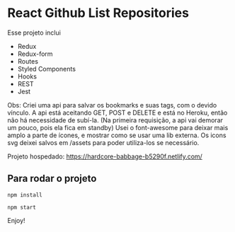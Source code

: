 # React Github List Repositories

Esse projeto inclui
- Redux
- Redux-form
- Routes
- Styled Components
- Hooks
- REST
- Jest

Obs: Criei uma api para salvar os bookmarks e suas tags, com o devido vínculo. A api está aceitando GET, POST e DELETE e está no Heroku, então não há necessidade de subí-la. (Na primeira requisição, a api vai demorar um pouco, pois ela fica em standby) Usei o font-awesome para deixar mais amplo a parte de ícones, e mostrar como se usar uma lib externa. Os icons svg deixei salvos em /assets para poder utiliza-los se necessário.


Projeto hospedado: https://hardcore-babbage-b5290f.netlify.com/

## Para rodar o projeto

```npm install```

```npm start```

Enjoy!
